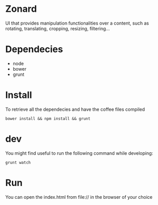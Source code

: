 Zonard
======

UI that provides manipulation functionalities over a content, such as rotating, translating, cropping, resizing, filtering...

# Dependecies

* node
* bower
* grunt

# Install

To retrieve all the dependecies and have the coffee files compiled
```shell
bower install && npm install && grunt
```

# dev

You might find useful to run the following command while developing:

```shell
grunt watch
```

# Run

You can open the index.html from file:// in the browser of your choice
